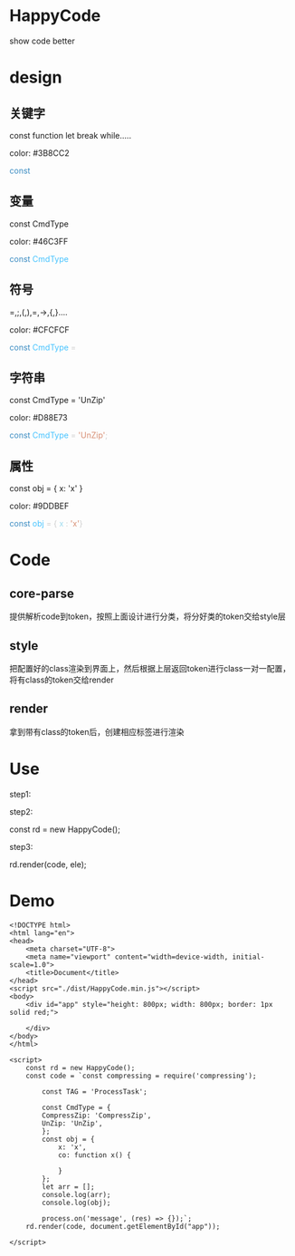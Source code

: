 <!--
 * @Author: xiuquanxu
 * @Company: kaochong
 * @Date: 2020-08-07 16:06:15
 * @LastEditors: xiuquanxu
 * @LastEditTime: 2020-08-30 02:49:38
-->
# HappyCode
show code better  

# design  

## 关键字  

const function let break while.....  

color: #3B8CC2

<span style="color: #3B8CC2">const</span>  

## 变量  

const CmdType

color: #46C3FF  

<span style="color: #3B8CC2">const</span>  <span style="color:#46c3ff">CmdType</span>  

## 符号  

=,;,(,),=,->,{,}....  

color: #CFCFCF  

<span style="color: #3B8CC2">const</span>  <span style="color:#46c3ff">CmdType</span>  <span style="color:#CFCFCF">=</span>  

## 字符串  

const CmdType = 'UnZip'  

color: #D88E73  

<span style="color: #3B8CC2">const</span>  <span style="color:#46c3ff">CmdType</span>  <span style="color:#CFCFCF">=</span>  <span style="color:#D88E73">'UnZip'</span></span><span style="color:#CFCFCF">;</span>  

## 属性  

const obj = {
    x: 'x'
}  

color: #9DDBEF  

<span style="color: #3B8CC2">const</span>  <span style="color:#46c3ff">obj</span>  <span style="color:#CFCFCF">=</span> <span style="color:#CFCFCF">{</span> <span style="color:#9DDBEF">x</span> 
<span style="color:#CFCFCF">:</span>
<span style="color:#D88E73">'x'</span></span><span style="color:#CFCFCF">}</span>

# Code  


## core-parse  

提供解析code到token，按照上面设计进行分类，将分好类的token交给style层  

## style  

把配置好的class渲染到界面上，然后根据上层返回token进行class一对一配置，将有class的token交给render  

## render  

拿到带有class的token后，创建相应标签进行渲染  

# Use  

step1:  

<script src="./dist/HappyCode.min.js"></script>


step2:  

const rd = new HappyCode();


step3:  

rd.render(code, ele);

# Demo

```
<!DOCTYPE html>
<html lang="en">
<head>
    <meta charset="UTF-8">
    <meta name="viewport" content="width=device-width, initial-scale=1.0">
    <title>Document</title>
</head>
<script src="./dist/HappyCode.min.js"></script>
<body>
    <div id="app" style="height: 800px; width: 800px; border: 1px solid red;">

    </div>
</body>
</html>

<script>
    const rd = new HappyCode();
    const code = `const compressing = require('compressing');

        const TAG = 'ProcessTask';

        const CmdType = {
        CompressZip: 'CompressZip',
        UnZip: 'UnZip',
        };
        const obj = {
            x: 'x',
            co: function x() {
            
            }
        };
        let arr = [];
        console.log(arr);
        console.log(obj);

        process.on('message', (res) => {});`;
    rd.render(code, document.getElementById("app"));

</script>
```